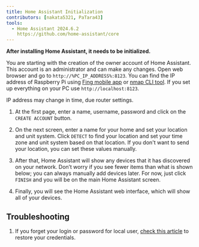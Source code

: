 ```yaml
---
title: Home Assistant Initialization
contributors: [nakata5321, PaTara43]
tools:
  - Home Assistant 2024.6.2
    https://github.com/home-assistant/core
---
```


**After installing Home Assistant, it needs to be initialized.**

<robo-wiki-picture src="home-assistant/ha_init.png" />

You are starting with the creation of the owner account of Home Assistant. This account is an administrator and can make any changes. 
Open web browser and go to `http://%PC_IP_ADDRESS%:8123`. You can find the IP address of Raspberry Pi using [Fing mobile app](https://www.fing.com/products) or [nmap CLI tool](https://vitux.com/find-devices-connected-to-your-network-with-nmap/). 
If you set up everything on your PC use `http://localhost:8123`.

<robo-wiki-note type="note">IP address may change in time, due router settings.</robo-wiki-note>

<robo-wiki-video autoplay loop controls :videos="[{src: 'QmYd1Mh2VHVyF3WgvFsN3NFkozXscnCVmEV2YG86UKtK3C', type:'mp4'}]" />

1. At the first page, enter a name, username, password and click on the `CREATE ACCOUNT` button.

2. On the next screen, enter a name for your home and set your location and unit system. Click `DETECT` to find your location and set your time zone and unit system based on that location. If you don't want to send your location, you can set these values manually.

3. After that, Home Assistant will show any devices that it has discovered on your network. Don’t worry if you see fewer items than what is shown below; you can always manually add devices later. For now, just click `FINISH` and you will be on the main Home Assistant screen.

4. Finally, you will see the Home Assistant web interface, which will show all of your devices. 


## Troubleshooting

1. If you forget your login or password for local user, [check this article](https://www.home-assistant.io/docs/locked_out/) to restore your credentials.
